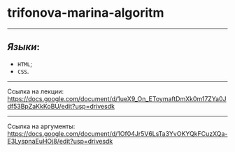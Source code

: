 # trifonova-marina-algoritm
____
## ***Языки***:

- `HTML`;
- `CSS`.

____
Ссылка на лекции: https://docs.google.com/document/d/1ueX9_On_EToymaftDmXk0m17ZYa0Jdf53BpZaKkKoBU/edit?usp=drivesdk
____
Ссылка на аргументы:
https://docs.google.com/document/d/1Of04Jr5V6LsTa3YvOKYQkFCuzXQa-E3LyspnaEuHOj8/edit?usp=drivesdk
